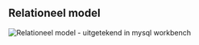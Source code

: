 ## Relationeel model
![Relationeel model - uitgetekend in mysql workbench](https://github.com/lemmensangeloucll/Data-Groep-02/blob/master/images/relationeelmodel.png)
<!--stackedit_data:
eyJoaXN0b3J5IjpbLTEzNzQ4NTA2NDhdfQ==
-->